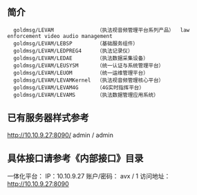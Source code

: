 

## 简介
```
  goldmsg/LEVAM              （执法视音频管理平台系列产品）  law enforcement video audio management
  goldmsg/LEVAM/LEBSP        （基础服务组件）
  goldmsg/LEVAM/LEDPREG4     （执法记录仪）
  goldmsg/LEVAM/LEDAE        （执法数据采集设备）
  goldmsg/LEVAM/LEUSYSM      （统一认证与系统管理平台）
  goldmsg/LEVAM/LEUOM        （统一运维管理平台）
  goldmsg/LEVAM/LEVAMKernel  （执法视音频管理核心平台）
  goldmsg/LEVAM/LEVAM4G      （4G实时指挥平台）
  goldmsg/LEVAM/LEVAMS       （执法数据管理应用系统）
```

## 已有服务器样式参考
http://10.10.9.27:8090/
admin / admin

## 具体接口请参考《内部接口》目录



一体化平台：
IP：10.10.9.27
账户/密码： avx / 1
访问地址：
http://10.10.9.27:8090